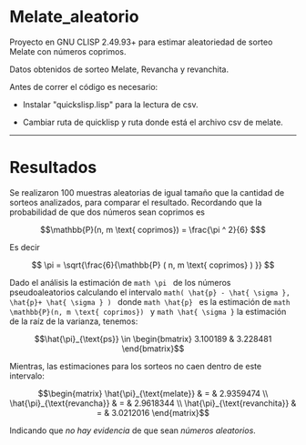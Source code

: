 # Melate_aleatorio
Proyecto en GNU CLISP 2.49.93+ para estimar aleatoriedad de sorteo Melate con números coprimos.

Datos obtenidos de sorteo Melate, Revancha y revanchita.

Antes de correr el código es necesario:

- Instalar "quickslisp.lisp" para la lectura de csv.

- Cambiar ruta de quicklisp y ruta donde está el archivo csv de melate.


----------------------------------------------------------------------------------------
# Resultados
Se realizaron 100 muestras aleatorias de igual tamaño que la cantidad de sorteos analizados, para comparar el resultado. Recordando que la probabilidad de que dos números sean coprimos es

```math
\mathbb{P}(n, m \text{ coprimos}) = \frac{\pi ^ 2}{6} $
```

Es decir 

```math
 \pi = \sqrt{\frac{6}{\mathbb{P} ( n, m \text{ coprimos} ) }} 
```

Dado el análisis la estimación de ```math \pi ``` de los números pseudoaleatorios calculando el intervalo ```math( \hat{p} - \hat{ \sigma }, \hat{p}+ \hat{ \sigma } ) ```   donde ```math \hat{p} ``` es la estimación de ```math \mathbb{P}(n, m \text{ coprimos}) ``` y ```math \hat{ \sigma }``` la estimación de la raíz de la varianza, tenemos:

```math
\hat{\pi}_{\text{ps}} \in  \begin{bmatrix} 3.100189 & 3.228481 \end{bmatrix}
```

Mientras, las estimaciones para los sorteos no caen dentro de este intervalo:


```math
\begin{matrix} \hat{\pi}_{\text{melate}} & = & 2.9359474 \\  \hat{\pi}_{\text{revancha}} & = & 2.9618344 \\  \hat{\pi}_{\text{revanchita}} & = & 3.0212016  \end{matrix}
```

Indicando que *no hay evidencia* de que sean *números aleatorios*.
